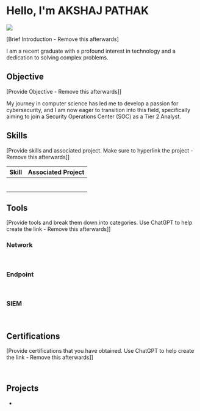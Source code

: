 # Hello, I'm AKSHAJ PATHAK
<a href="https://linkedin.com"><img src="https://img.shields.io/badge/-LinkedIn-0072b1?&style=for-the-badge&logo=linkedin&logoColor=white" /></a>

[Brief Introduction - Remove this afterwards]

I am a recent graduate with a profound interest in technology and a dedication to solving complex problems.

## Objective
[Provide Objective - Remove this afterwards]]

My journey in computer science has led me to develop a passion for cybersecurity, and I am now eager to transition into this field, specifically aiming to join a Security Operations Center (SOC) as a Tier 2 Analyst.

## Skills
[Provide skills and associated project. Make sure to hyperlink the project - Remove this afterwards]]

| Skill                                         | Associated Project         |
|-----------------------------------------------|----------------------------|
|                                               | |
|                                               | |
|                                               | |
|                                               | |
|                                               | |
|                                               | |

## Tools
[Provide tools and break them down into categories. Use ChatGPT to help create the link - Remove this afterwards]]

### Network
<div>
    <img src="" />
    <img src="" />
    <img src="" />
</div>

### Endpoint
<div>
    <img src="" />
    <img src="" />
</div>

### SIEM
<div>
    <img src="" />
    <img src="" />
    <img src="" />
</div>

## Certifications
[Provide certifications that you have obtained. Use ChatGPT to help create the link - Remove this afterwards]]
<div>
<img src="" />
<img src="" />
<img src="" />
<img src="" />
<img src="" />
</div>

## Projects
- 
